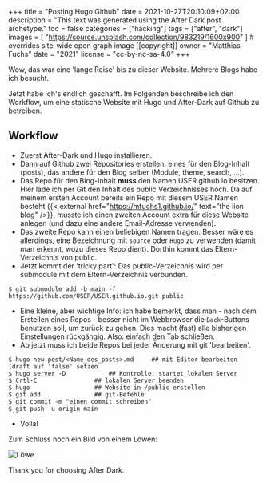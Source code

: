 +++
title = "Posting Hugo Github"
date = 2021-10-27T20:10:09+02:00
description = "This text was generated using the After Dark post archetype."
toc = false
categories = ["hacking"]
tags = ["after", "dark"]
images = [
  "https://source.unsplash.com/collection/983219/1600x900"
] # overrides site-wide open graph image
[[copyright]]
  owner = "Matthias Fuchs"
  date = "2021"
  license = "cc-by-nc-sa-4.0"
+++

Wow, das war eine 'lange Reise' bis zu dieser Website. Mehrere Blogs habe ich besucht.

Jetzt habe ich's endlich geschafft. Im Folgenden beschreibe ich den Workflow, um eine statische Website mit Hugo und After-Dark auf Github zu betreiben.

## Workflow
 - Zuerst After-Dark und Hugo installieren.
 - Dann auf Github zwei Repositories erstellen: eines für den Blog-Inhalt (posts), das andere für den Blog selber (Module, theme, search, ...).
 - Das Repo für den Blog-Inhalt **muss** den Namen USER.github.io besitzen. Hier lade ich per Git den Inhalt des public Verzeichnisses hoch. Da auf meinem ersten Account bereits ein Repo mit diesem USER Namen besteht {{< external href="https://mfuchs1.github.io/" text="the lion blog" />}}, musste ich einen zweiten Account extra für diese Website anlegen (und dazu eine andere Email-Adresse verwenden).
 - Das zweite Repo kann einen beliebigen Namen tragen. Besser wäre es allerdings, eine Bezeichnung mit `source` oder `Hugo` zu verwenden (damit man erkennt, wozu dieses Repo dient). Dorthin kommt das Eltern-Verzeichnis von public.
 - Jetzt kommt der 'tricky part': Das public-Verzeichnis wird per submodule mit dem Eltern-Verzeichnis verbunden.
 
 ```console
 $ git submodule add -b main -f https://github.com/USER/USER.github.io.git public 
 ```
 - Eine kleine, aber wichtige Info: ich habe bemerkt, dass man - nach dem Erstellen eines Repos - besser nicht im Webbrowser die `Back`-Buttons benutzen soll, um zurück zu gehen. Dies macht (fast) alle bisherigen Einstellungen rückgängig. Also: einfach den Tab schließen. 
 - Ab jetzt muss ich beide Repos bei jeder Änderung mit git 'bearbeiten'. 
 
 ```console
$ hugo new post/<Name_des_posts>.md   	## mit Editor bearbeiten (draft auf 'false' setzen
$ hugo server -D			## Kontrolle; startet lokalen Server
$ Crtl-C 				## lokalen Server beenden
$ hugo 					## Website in /public erstellen
$ git add .				## git-Befehle 
$ git commit -m "einen commit schreiben"
$ git push -u origin main
 ```
 
 - Voilà!
 
Zum Schluss noch ein Bild von einem Löwen:

![Löwe](/lion.png)
 
Thank you for choosing After Dark.
